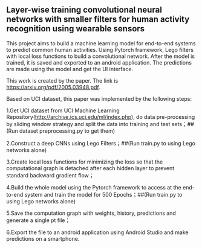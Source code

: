 ## Layer-wise training convolutional neural networks with smaller filters for human activity recognition using wearable sensors

This project aims to build a machine learning model for end-to-end systems to predict common human activities. Using Pytorch framework, Lego filters with local loss functions to build a convolutional network. After the model is trained, it is saved and exported to an android application. The predictions are made using the model and get the UI interface.

This work is created by the paper. The link is https://arxiv.org/pdf/2005.03948.pdf.

Based on UCI dataset, this paper was implemented by the following steps:

1.Get UCI dataset from UCI Machine Learning Repository(http://archive.ics.uci.edu/ml/index.php), do data pre-processing by sliding window strategy and split the data into training and test sets；##(Run dataset preprocessing.py to get them)

2.Construct a deep CNNs using Lego Filters；##(Run train.py to using Lego networks alone)

3.Create local loss functions for minimizing the loss so that the computational graph is detached after each hidden layer to prevent standard backward gradient flow；

4.Build the whole model using the Pytorch framework to access at the end-to-end system and train the model for 500 Epochs；##(Run train.py to using Lego networks alone)

5.Save the computation graph with weights, history, predictions and generate a single pt file；

6.Export the file to an android application using Android Studio and make predictions on a smartphone.
